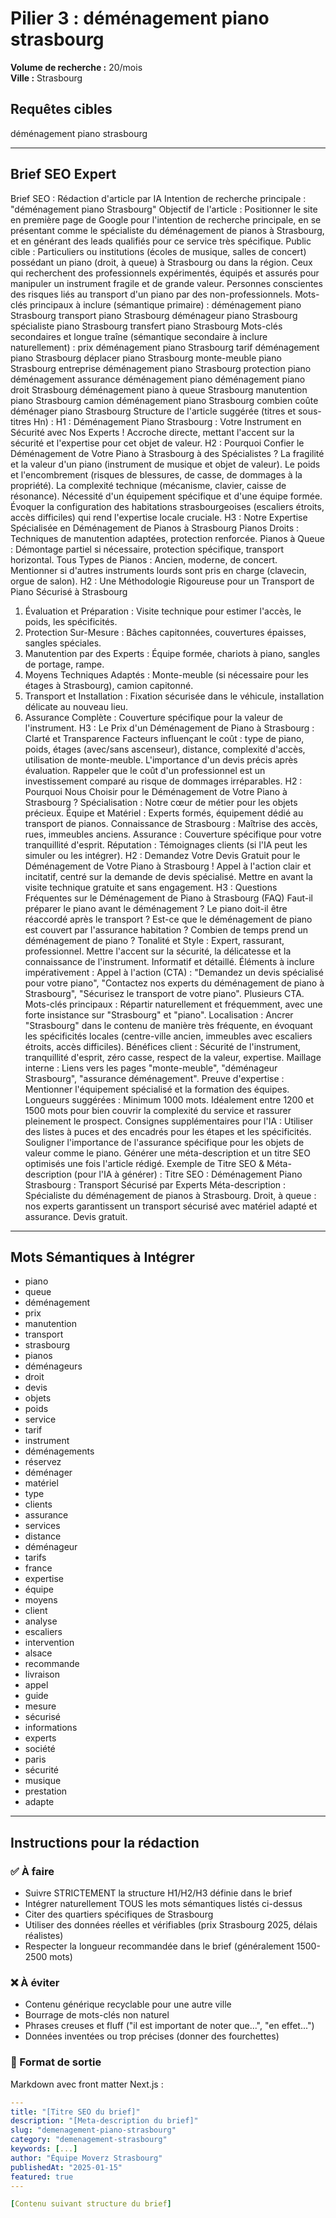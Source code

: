 # Pilier 3 : déménagement piano strasbourg

**Volume de recherche :** 20/mois  
**Ville :** Strasbourg

## Requêtes cibles

déménagement piano strasbourg

---

## Brief SEO Expert

Brief SEO : Rédaction d'article par IA
Intention de recherche principale : "déménagement piano Strasbourg"
Objectif de l'article : Positionner le site en première page de Google pour l'intention de recherche principale, en se présentant comme le spécialiste du déménagement de pianos à Strasbourg, et en générant des leads qualifiés pour ce service très spécifique.
Public cible :
Particuliers ou institutions (écoles de musique, salles de concert) possédant un piano (droit, à queue) à Strasbourg ou dans la région.
Ceux qui recherchent des professionnels expérimentés, équipés et assurés pour manipuler un instrument fragile et de grande valeur.
Personnes conscientes des risques liés au transport d'un piano par des non-professionnels.
Mots-clés principaux à inclure (sémantique primaire) :
déménagement piano Strasbourg
transport piano Strasbourg
déménageur piano Strasbourg
spécialiste piano Strasbourg
transfert piano Strasbourg
Mots-clés secondaires et longue traîne (sémantique secondaire à inclure naturellement) :
prix déménagement piano Strasbourg
tarif déménagement piano Strasbourg
déplacer piano Strasbourg
monte-meuble piano Strasbourg
entreprise déménagement piano Strasbourg
protection piano déménagement
assurance déménagement piano
déménagement piano droit Strasbourg
déménagement piano à queue Strasbourg
manutention piano Strasbourg
camion déménagement piano Strasbourg
combien coûte déménager piano Strasbourg
Structure de l'article suggérée (titres et sous-titres Hn) :
H1 : Déménagement Piano Strasbourg : Votre Instrument en Sécurité avec Nos Experts !
Accroche directe, mettant l'accent sur la sécurité et l'expertise pour cet objet de valeur.
H2 : Pourquoi Confier le Déménagement de Votre Piano à Strasbourg à des Spécialistes ?
La fragilité et la valeur d'un piano (instrument de musique et objet de valeur).
Le poids et l'encombrement (risques de blessures, de casse, de dommages à la propriété).
La complexité technique (mécanisme, clavier, caisse de résonance).
Nécessité d'un équipement spécifique et d'une équipe formée.
Évoquer la configuration des habitations strasbourgeoises (escaliers étroits, accès difficiles) qui rend l'expertise locale cruciale.
H3 : Notre Expertise Spécialisée en Déménagement de Pianos à Strasbourg
Pianos Droits : Techniques de manutention adaptées, protection renforcée.
Pianos à Queue : Démontage partiel si nécessaire, protection spécifique, transport horizontal.
Tous Types de Pianos : Ancien, moderne, de concert.
Mentionner si d'autres instruments lourds sont pris en charge (clavecin, orgue de salon).
H2 : Une Méthodologie Rigoureuse pour un Transport de Piano Sécurisé à Strasbourg
1. Évaluation et Préparation : Visite technique pour estimer l'accès, le poids, les spécificités.
2. Protection Sur-Mesure : Bâches capitonnées, couvertures épaisses, sangles spéciales.
3. Manutention par des Experts : Équipe formée, chariots à piano, sangles de portage, rampe.
4. Moyens Techniques Adaptés : Monte-meuble (si nécessaire pour les étages à Strasbourg), camion capitonné.
5. Transport et Installation : Fixation sécurisée dans le véhicule, installation délicate au nouveau lieu.
6. Assurance Complète : Couverture spécifique pour la valeur de l'instrument.
H3 : Le Prix d'un Déménagement de Piano à Strasbourg : Clarté et Transparence
Facteurs influençant le coût : type de piano, poids, étages (avec/sans ascenseur), distance, complexité d'accès, utilisation de monte-meuble.
L'importance d'un devis précis après évaluation.
Rappeler que le coût d'un professionnel est un investissement comparé au risque de dommages irréparables.
H2 : Pourquoi Nous Choisir pour le Déménagement de Votre Piano à Strasbourg ?
Spécialisation : Notre cœur de métier pour les objets précieux.
Équipe et Matériel : Experts formés, équipement dédié au transport de pianos.
Connaissance de Strasbourg : Maîtrise des accès, rues, immeubles anciens.
Assurance : Couverture spécifique pour votre tranquillité d'esprit.
Réputation : Témoignages clients (si l'IA peut les simuler ou les intégrer).
H2 : Demandez Votre Devis Gratuit pour le Déménagement de Votre Piano à Strasbourg !
Appel à l'action clair et incitatif, centré sur la demande de devis spécialisé.
Mettre en avant la visite technique gratuite et sans engagement.
H3 : Questions Fréquentes sur le Déménagement de Piano à Strasbourg (FAQ)
Faut-il préparer le piano avant le déménagement ?
Le piano doit-il être réaccordé après le transport ?
Est-ce que le déménagement de piano est couvert par l'assurance habitation ?
Combien de temps prend un déménagement de piano ?
Tonalité et Style :
Expert, rassurant, professionnel.
Mettre l'accent sur la sécurité, la délicatesse et la connaissance de l'instrument.
Informatif et détaillé.
Éléments à inclure impérativement :
Appel à l'action (CTA) : "Demandez un devis spécialisé pour votre piano", "Contactez nos experts du déménagement de piano à Strasbourg", "Sécurisez le transport de votre piano". Plusieurs CTA.
Mots-clés principaux : Répartir naturellement et fréquemment, avec une forte insistance sur "Strasbourg" et "piano".
Localisation : Ancrer "Strasbourg" dans le contenu de manière très fréquente, en évoquant les spécificités locales (centre-ville ancien, immeubles avec escaliers étroits, accès difficiles).
Bénéfices client : Sécurité de l'instrument, tranquillité d'esprit, zéro casse, respect de la valeur, expertise.
Maillage interne : Liens vers les pages "monte-meuble", "déménageur Strasbourg", "assurance déménagement".
Preuve d'expertise : Mentionner l'équipement spécialisé et la formation des équipes.
Longueurs suggérées :
Minimum 1000 mots. Idéalement entre 1200 et 1500 mots pour bien couvrir la complexité du service et rassurer pleinement le prospect.
Consignes supplémentaires pour l'IA :
Utiliser des listes à puces et des encadrés pour les étapes et les spécificités.
Souligner l'importance de l'assurance spécifique pour les objets de valeur comme le piano.
Générer une méta-description et un titre SEO optimisés une fois l'article rédigé.
Exemple de Titre SEO & Méta-description (pour l'IA à générer) :
Titre SEO : Déménagement Piano Strasbourg : Transport Sécurisé par Experts
Méta-description : Spécialiste du déménagement de pianos à Strasbourg. Droit, à queue : nos experts garantissent un transport sécurisé avec matériel adapté et assurance. Devis gratuit.

---

## Mots Sémantiques à Intégrer

- piano
- queue
- déménagement
- prix
- manutention
- transport
- strasbourg
- pianos
- déménageurs
- droit
- devis
- objets
- poids
- service
- tarif
- instrument
- déménagements
- réservez
- déménager
- matériel
- type
- clients
- assurance
- services
- distance
- déménageur
- tarifs
- france
- expertise
- équipe
- moyens
- client
- analyse
- escaliers
- intervention
- alsace
- recommande
- livraison
- appel
- guide
- mesure
- sécurisé
- informations
- experts
- société
- paris
- sécurité
- musique
- prestation
- adapte

---

## Instructions pour la rédaction

### ✅ À faire
- Suivre STRICTEMENT la structure H1/H2/H3 définie dans le brief
- Intégrer naturellement TOUS les mots sémantiques listés ci-dessus
- Citer des quartiers spécifiques de Strasbourg
- Utiliser des données réelles et vérifiables (prix Strasbourg 2025, délais réalistes)
- Respecter la longueur recommandée dans le brief (généralement 1500-2500 mots)

### ❌ À éviter
- Contenu générique recyclable pour une autre ville
- Bourrage de mots-clés non naturel
- Phrases creuses et fluff ("il est important de noter que...", "en effet...")
- Données inventées ou trop précises (donner des fourchettes)

### 🎯 Format de sortie
Markdown avec front matter Next.js :

```yaml
---
title: "[Titre SEO du brief]"
description: "[Meta-description du brief]"
slug: "demenagement-piano-strasbourg"
category: "demenagement-strasbourg"
keywords: [...]
author: "Équipe Moverz Strasbourg"
publishedAt: "2025-01-15"
featured: true
---

[Contenu suivant structure du brief]
```
